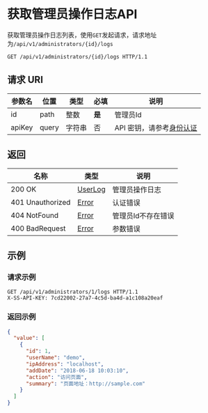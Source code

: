 # 获取管理员操作日志API

获取管理员操作日志列表，使用`GET`发起请求，请求地址为`/api/v1/administrators/{id}/logs`

```http
GET /api/v1/administrators/{id}/logs HTTP/1.1
```

## 请求 URI

| 参数名 | 位置  | 类型   | 必填   | 说明                                          |
| ------ | ----- | ------ | ------ | --------------------------------------------- |
| id     | path  | 整数   | **是** | 管理员Id                                      |
| apiKey | query | 字符串 | 否     | API 密钥，请参考[身份认证](authentication.md) |

## 返回

| 名称             | 类型                                                  | 说明               |
| ---------------- | ----------------------------------------------------- | ------------------ |
| 200 OK           | [UserLog](/administrators/README?id=administratorLog) | 管理员操作日志     |
| 401 Unauthorized | [Error](/error?id=error)                              | 认证错误           |
| 404 NotFound     | [Error](/error?id=error)                              | 管理员Id不存在错误 |
| 400 BadRequest   | [Error](/error?id=error)                              | 参数错误           |

## 示例

### 请求示例

```http
GET /api/v1/administrators/1/logs HTTP/1.1
X-SS-API-KEY: 7cd22002-27a7-4c5d-ba4d-a1c108a20eaf
```

### 返回示例

```json
{
  "value": [
    {
      "id": 1,
      "userName": "demo",
      "ipAddress": "localhost",
      "addDate": "2018-06-18 10:03:10",
      "action": "访问页面",
      "summary": "页面地址：http://sample.com"
    }
  ]
}
```